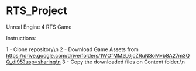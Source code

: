 # RTS_Project
Unreal Engine 4 RTS Game

Instructions:

1 - Clone repository\n
2 - Download Game Assets from https://drive.google.com/drive/folders/1WOfMMzL6jcZRuN3oMvb8A27m3QQ_dI95?usp=sharing\n
3 - Copy the downloaded files on Content folder.\n

